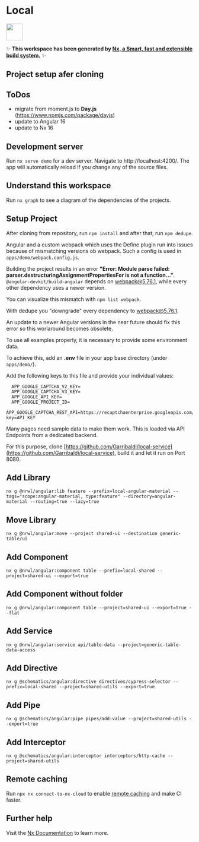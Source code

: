 # Local

<a alt="Nx logo" href="https://nx.dev" target="_blank" rel="noreferrer"><img src="https://raw.githubusercontent.com/nrwl/nx/master/images/nx-logo.png" width="45"></a>

✨ **This workspace has been generated by [Nx, a Smart, fast and extensible build system.](https://nx.dev)** ✨

## Project setup afer cloning




## ToDos
- migrate from moment.js to **Day.js** (https://www.npmjs.com/package/dayjs)
- update to Angular 16
- update to Nx 16

## Development server

Run `nx serve demo` for a dev server. Navigate to http://localhost:4200/. The app will automatically reload if you change any of the source files.

## Understand this workspace

Run `nx graph` to see a diagram of the dependencies of the projects.

## Setup Project

After cloning from repository, run ``npm install`` and after that, run ``npm dedupe``.

Angular and a custom webpack which uses the Define plugin run into issues because of mismatching versions ob webpack.
Such a config is used in ``apps/demo/webpack.config.js``.

Building the project results in an error __"Error: Module parse failed: parser.destructuringAssignmentPropertiesFor is not a function..."__.
``@angular-devkit/build-angular`` depends on webpack@5.76.1, while every other dependency uses a newer version.

You can visualize this mismatch with ``npm list webpack``.

With dedupe you "downgrade" every dependency to webpack@5.76.1.

An update to a newer Angular versions in the near future should fix this error so this worlaround becomes obsolete.

To use all examples properly, it is necessary to provide some environment data.

To achieve this, add an __.env__ file in your app base directory (under `apps/demo/`).

Add the following keys to this file and provide your individual values:

```
  APP_GOOGLE_CAPTCHA_V2_KEY=
  APP_GOOGLE_CAPTCHA_V3_KEY=
  APP_GOOGLE_API_KEY=
  APP_GOOGLE_PROJECT_ID=
  APP_GOOGLE_CAPTCHA_REST_API=https://recaptchaenterprise.googleapis.com/v1/projects/PROJECT_ID/assessments?key=API_KEY
```

Many pages need sample data to make them work. This is loaded via API Endpoints from a dedicated backend. 

For this purpose, clone [https://github.com/Garribaldi/local-service](https://github.com/Garribaldi/local-service), build it and let it run on Port 8080.

## Add Library

```
nx g @nrwl/angular:lib feature --prefix=local-angular-material --tags="scope:angular-material, type:feature" --directory=angular-material --routing=true --lazy=true
```

## Move Library

```
nx g @nrwl/angular:move --project shared-ui --destination generic-table/ui
```

## Add Component

```
nx g @nrwl/angular:component table --prefix=local-shared --project=shared-ui --export=true
```

## Add Component without folder

```
nx g @nrwl/angular:component table --project=shared-ui --export=true --flat
```

## Add Service

```
nx g @nrwl/angular:service api/table-data --project=generic-table-data-access
```

## Add Directive

```
nx g @schematics/angular:directive directives/cypress-selector --prefix=local-shared --project=shared-utils --export=true
```

## Add Pipe

```
nx g @schematics/angular:pipe pipes/add-value --project=shared-utils --export=true
```

## Add Interceptor
```
nx g @schematics/angular:interceptor interceptors/http-cache --project=shared-utils
```

## Remote caching

Run `npx nx connect-to-nx-cloud` to enable [remote caching](https://nx.app) and make CI faster.

## Further help

Visit the [Nx Documentation](https://nx.dev) to learn more.

